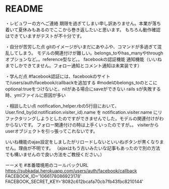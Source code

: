 # README

・レビュワーの方へご連絡
期限を過ぎてしまい申し訳ありません。本業が落ち着いて夏休みもあるのでここから巻き返したいと思います。
もちろん動作確認はできていますがテストが不十分です。

・自分が苦労した点
gitのイメージがいまだにあやふや、コマンドが多過ぎて混乱してしまう。
モデルの関連付けが難しい。belongs_toやhas_manyやthroughオプションなど。。reference型など。。
facebookの認証機能
通知機能（いいねまでしかできてません。フォロー通知とコメント通知は未実装です）

・学んだ点
#facebook認証には、facebookのサイトで/users/auth/facebook/callbackを追加する
#modelのbelongs_toのとこにoptional:trueをつけないと、nilがある場合にsaveができない
rails sが失敗する時、ymlファイルに原因が多い

・相談したい点
notification_helper.rbの5行目において、
User.find_by(id:notification.visiter_id).name を
notification.visiter.name
にリファクタリングしようとしたのですができませんでした。モデルの関連付けがわからないです。
フォロー関連付けの時は上手くいったのですが。。
visiterからuserオブジェクトを引っ張ってこれないです。

いいね機能のajax設定をしましたがリロードしないといいねボタンが黒くなりません。理由が不明です。
（ajaxはもう古いみたいな記事もあったので別の方法でも構いませんので良い方法をご教授ください。）



ーーメモ
#本番環境用のコールバックURL
https://subkadai.herokuapp.com/users/auth/facebook/callback
FACEBOOK_ID='1066178086923178'
  FACEBOOK_SECRET_KEY='8082c612bcafa70cb7fb43fbc8210144'